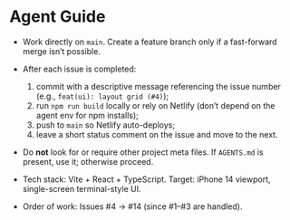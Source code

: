 ﻿# Agent Guide

- Work directly on `main`. Create a feature branch only if a fast-forward merge isn’t possible.
- After each issue is completed:
  1) commit with a descriptive message referencing the issue number (e.g., `feat(ui): layout grid (#4)`);
  2) run `npm run build` locally or rely on Netlify (don’t depend on the agent env for npm installs);
  3) push to `main` so Netlify auto-deploys;
  4) leave a short status comment on the issue and move to the next.

- Do **not** look for or require other project meta files. If `AGENTS.md` is present, use it; otherwise proceed.

- Tech stack: Vite + React + TypeScript. Target: iPhone 14 viewport, single-screen terminal-style UI.

- Order of work: Issues #4 → #14 (since #1–#3 are handled).
